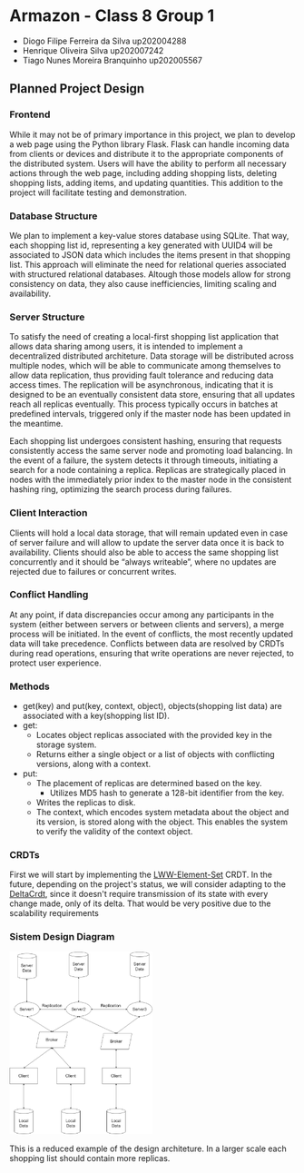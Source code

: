 # Armazon - Class 8 Group 1

- Diogo Filipe Ferreira da Silva up202004288
- Henrique Oliveira Silva up202007242
- Tiago Nunes Moreira Branquinho up202005567

## Planned Project Design

### Frontend

While it may not be of primary importance in this project, we plan to develop a web page using the Python library Flask. Flask can handle incoming data from clients or devices and distribute it to the appropriate components of the distributed system. Users will have the ability to perform all necessary actions through the web page, including adding shopping lists, deleting shopping lists, adding items, and updating quantities. This addition to the project will facilitate testing and demonstration.

### Database Structure

We plan to implement a key-value stores database using SQLite. That way, each shopping list id, representing a key generated with UUID4 will be associated to JSON data which includes the items present in that shopping list. This approach will eliminate the need for relational queries associated with structured relational databases. Altough those models allow for strong consistency on data, they also cause inefficiencies, limiting scaling and availability.

### Server Structure

To satisfy the need of creating a local-first shopping list application that allows data sharing among users, it is intended to implement a decentralized distributed architeture. 
Data storage will be distributed across multiple nodes, which will be able to communicate among themselves to allow data replication, thus providing fault tolerance and reducing data access times. The replication will be asynchronous, indicating that it is designed to be an eventually consistent data store, ensuring that all updates reach all replicas eventually. This process typically occurs in batches at predefined intervals, triggered only if the master node has been updated in the meantime.

Each shopping list undergoes consistent hashing, ensuring that requests consistently access the same server node and promoting load balancing. In the event of a failure, the system detects it through timeouts, initiating a search for a node containing a replica. Replicas are strategically placed in nodes with the immediately prior index to the master node in the consistent hashing ring, optimizing the search process during failures.

### Client Interaction

Clients will hold a local data storage, that will remain updated even in case of server failure and will allow to update the server data once it is back to availability.
Clients should also be able to access the same shopping list concurrently and it should be “always writeable”, where no updates are rejected due to failures or concurrent writes.

### Conflict Handling

At any point, if data discrepancies occur among any participants in the system (either between servers or between clients and servers), a merge process will be initiated. In the event of conflicts, the most recently updated data will take precedence. Conflicts between data are resolved by CRDTs during read operations, ensuring that write operations are never rejected, to protect user experience.

### Methods

- get(key) and put(key, context, object), objects(shopping list data) are associated with a key(shopping list ID).
- get:
    - Locates object replicas associated with the provided key in the storage system.
    - Returns either a single object or a list of objects with conflicting versions, along with a context.
- put:
    - The placement of replicas are determined based on the key.
        - Utilizes MD5 hash to generate a 128-bit identifier from the key.
    - Writes the replicas to disk.
    - The context, which encodes system metadata about the object and its version, is stored along with the object. This enables the system to verify the validity of the context object.

### CRDTs

First we will start by implementing the [LWW-Element-Set](https://shuvoshaha7.medium.com/lww-element-set-9afff3310819) CRDT. In the future, depending on the project's status, we will consider adapting to the [DeltaCrdt](https://hexdocs.pm/delta_crdt/DeltaCrdt.html), since it doesn't require transmission of its state with every change made, only of its delta. That would be very positive due to the scalability requirements

### Sistem Design Diagram

<img src="docs/design_draft.drawio.png" width="50%">


This is a reduced example of the design architeture. In a larger scale each shopping list should contain more replicas.
